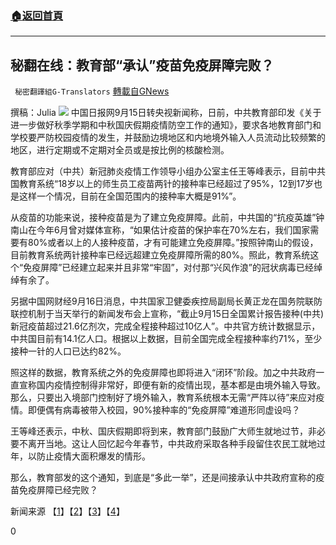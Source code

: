 ###  [:house:返回首頁](https://github.com/ourhimalayas/txt)
---


## 秘翻在线：教育部“承认”疫苗免疫屏障完败？
` 秘密翻譯組G-Translators` [轉載自GNews](https://gnews.org/zh-hans/1536861/)

撰稿：Julia
![](https://assets.gnews.org/wp-content/uploads/2021/09/Screenshot-2021-09-17-005155.jpg)
中国日报网9月15日转央视新闻称，日前，中共教育部印发《关于进一步做好秋季学期和中秋国庆假期疫情防空工作的通知》，要求各地教育部门和学校要严防校园疫情的发生，并鼓励边境地区和内地境外输入人员流动比较频繁的地区，进行定期或不定期对全员或是按比例的核酸检测。

教育部应对（中共）新冠肺炎疫情工作领导小组办公室主任王等峰表示，目前中共国教育系统“18岁以上的师生员工疫苗两针的接种率已经超过了95%，12到17岁也是这样一个情况，目前在全国范围内的接种率大概是91%”。

从疫苗的功能来说，接种疫苗是为了建立免疫屏障。此前，中共国的“抗疫英雄”钟南山在今年6月曾对媒体宣称，“如果估计疫苗的保护率在70%左右，我们国家需要有80%或者以上的人接种疫苗，才有可能建立免疫屏障。”按照钟南山的假设，目前教育系统两针接种率已经远超建立免疫屏障所需的80%。照此，教育系统这个“免疫屏障”已经建立起来并且非常“牢固”，对付那“兴风作浪”的冠状病毒已经绰绰有余了。

另据中国网财经9月16日消息，中共国家卫健委疾控局副局长黄正龙在国务院联防联控机制于当天举行的新闻发布会上宣称，“截止9月15日全国累计报告接种(中共)新冠疫苗超过21.6亿剂次，完成全程接种超过10亿人”。中共官方统计数据显示，中共国目前有14.1亿人口。根据以上数据，目前全国完成全程接种率约71%，至少接种一针的人口已达约82%。

照这样的数据，教育系统之外的免疫屏障也即将进入“闭环”阶段。加之中共政府一直宣称国内疫情控制得非常好，即便有新的疫情出现，基本都是由境外输入导致。那么，只要出入境部门控制好了境外输入，教育系统根本无需“严阵以待”来应对疫情。即便偶有病毒被带入校园，90%接种率的“免疫屏障”难道形同虚设吗？

王等峰还表示，中秋、国庆假期即将到来，教育部门鼓励广大师生就地过节，非必要不离开当地。这让人回忆起今年春节，中共政府采取各种手段留住农民工就地过年，以防止疫情大面积爆发的情形。

那么，教育部发的这个通知，到底是“多此一举”，还是间接承认中共政府宣称的疫苗免疫屏障已经完败？

新闻来源 【[1](http://cnews.chinadaily.com.cn/a/202109/15/WS6141c0f1a310f4935fbedeb2.html)】【[2](https://baijiahao.baidu.com/s?id=1703640388849648308&amp;wfr=spider&amp;for=pc)】【[3](https://www.163.com/dy/article/GK1MPHQU05507W1Q.html)】【[4](http://www.stats.gov.cn/ztjc/zdtjgz/zgrkpc/dqcrkpc/ggl/202105/t20210519_1817702.html)】

0
